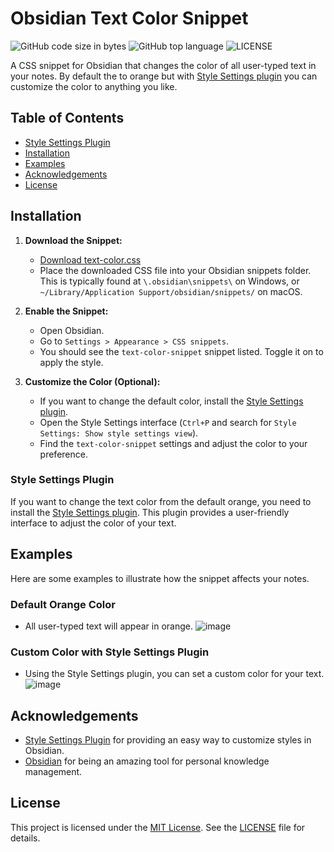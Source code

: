 # Obsidian Text Color Snippet
![GitHub code size in bytes](https://img.shields.io/github/languages/code-size/cheaderthecoder/text-color-snippet)
![GitHub top language](https://img.shields.io/github/languages/top/cheaderthecoder/text-color-snippet)
![LICENSE](https://img.shields.io/github/license/cheaderthecoder/text-color-snippet)

A CSS snippet for Obsidian that changes the color of all user-typed text in your notes. By default the to orange but with [Style Settings plugin](https://github.com/mgmeyers/obsidian-style-settings) you can customize the color to anything you like.


## Table of Contents
- [Style Settings Plugin](#style-settings-plugin)
- [Installation](#installation)
- [Examples](#examples)
- [Acknowledgements](#acknowledgements)
- [License](#license)

## Installation
1. **Download the Snippet:**
   - [Download text-color.css](https://github.com/cheaderthecoder/text-color-snippet/blob/main/text-color.css)
   - Place the downloaded CSS file into your Obsidian snippets folder. This is typically found at `\.obsidian\snippets\` on Windows, or `~/Library/Application Support/obsidian/snippets/` on macOS.


2. **Enable the Snippet:**
   - Open Obsidian.
   - Go to `Settings > Appearance > CSS snippets`.
   - You should see the `text-color-snippet` snippet listed. Toggle it on to apply the style.


3. **Customize the Color (Optional):**
   - If you want to change the default color, install the [Style Settings plugin](https://github.com/mgmeyers/obsidian-style-settings).
   - Open the Style Settings interface (`Ctrl+P` and search for `Style Settings: Show style settings view`).
   - Find the `text-color-snippet` settings and adjust the color to your preference.


### Style Settings Plugin
If you want to change the text color from the default orange, you need to install the [Style Settings plugin](https://github.com/mgmeyers/obsidian-style-settings). This plugin provides a user-friendly interface to adjust the color of your text.


## Examples
Here are some examples to illustrate how the snippet affects your notes.

### Default Orange Color
- All user-typed text will appear in orange.
![image](https://github.com/user-attachments/assets/eb028914-1d4d-43e0-a745-a261debc69c7)

### Custom Color with Style Settings Plugin
- Using the Style Settings plugin, you can set a custom color for your text.
![image](https://github.com/user-attachments/assets/6d56388c-1676-414b-937f-1792c84cf82f)


## Acknowledgements
- [Style Settings Plugin](https://github.com/mgmeyers/obsidian-style-settings) for providing an easy way to customize styles in Obsidian.
- [Obsidian](https://obsidian.md) for being an amazing tool for personal knowledge management.


## License
This project is licensed under the [MIT License](LICENSE.md). See the [LICENSE](LICENSE) file for details.
